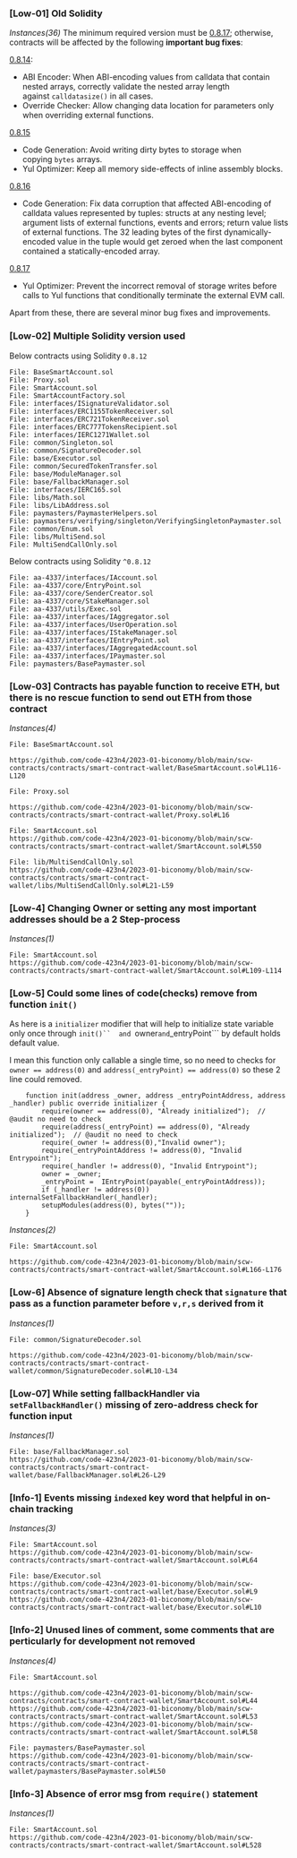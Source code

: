 
### [Low-01] Old Solidity
*Instances(36)*
The minimum required version must be [0.8.17](https://github.com/ethereum/solidity/releases/tag/v0.8.17); otherwise, contracts will be affected by the following **important bug fixes**:

[0.8.14](https://blog.soliditylang.org/2022/05/18/solidity-0.8.14-release-announcement/):

- ABI Encoder: When ABI-encoding values from calldata that contain nested arrays, correctly validate the nested array length against `calldatasize()` in all cases.
- Override Checker: Allow changing data location for parameters only when overriding external functions.

[0.8.15](https://blog.soliditylang.org/2022/06/15/solidity-0.8.15-release-announcement/)

- Code Generation: Avoid writing dirty bytes to storage when copying `bytes` arrays.
- Yul Optimizer: Keep all memory side-effects of inline assembly blocks.

[0.8.16](https://blog.soliditylang.org/2022/08/08/solidity-0.8.16-release-announcement/)

- Code Generation: Fix data corruption that affected ABI-encoding of calldata values represented by tuples: structs at any nesting level; argument lists of external functions, events and errors; return value lists of external functions. The 32 leading bytes of the first dynamically-encoded value in the tuple would get zeroed when the last component contained a statically-encoded array.

[0.8.17](https://blog.soliditylang.org/2022/09/08/solidity-0.8.17-release-announcement/)

- Yul Optimizer: Prevent the incorrect removal of storage writes before calls to Yul functions that conditionally terminate the external EVM call.

Apart from these, there are several minor bug fixes and improvements.

### [Low-02] Multiple Solidity version used

Below contracts using Solidity ```0.8.12```
```solidity 
File: BaseSmartAccount.sol
File: Proxy.sol
File: SmartAccount.sol
File: SmartAccountFactory.sol
File: interfaces/ISignatureValidator.sol
File: interfaces/ERC1155TokenReceiver.sol
File: interfaces/ERC721TokenReceiver.sol
File: interfaces/ERC777TokensRecipient.sol
File: interfaces/IERC1271Wallet.sol
File: common/Singleton.sol
File: common/SignatureDecoder.sol
File: base/Executor.sol
File: common/SecuredTokenTransfer.sol
File: base/ModuleManager.sol
File: base/FallbackManager.sol
File: interfaces/IERC165.sol
File: libs/Math.sol
File: libs/LibAddress.sol
File: paymasters/PaymasterHelpers.sol
File: paymasters/verifying/singleton/VerifyingSingletonPaymaster.sol
File: common/Enum.sol
File: libs/MultiSend.sol
File: MultiSendCallOnly.sol
```
Below contracts using Solidity ```^0.8.12```
```solidity 
File: aa-4337/interfaces/IAccount.sol
File: aa-4337/core/EntryPoint.sol
File: aa-4337/core/SenderCreator.sol
File: aa-4337/core/StakeManager.sol
File: aa-4337/utils/Exec.sol
File: aa-4337/interfaces/IAggregator.sol
File: aa-4337/interfaces/UserOperation.sol
File: aa-4337/interfaces/IStakeManager.sol
File: aa-4337/interfaces/IEntryPoint.sol
File: aa-4337/interfaces/IAggregatedAccount.sol
File: aa-4337/interfaces/IPaymaster.sol
File: paymasters/BasePaymaster.sol
```


### [Low-03] Contracts has payable function to receive ETH, but there is no rescue function to send out ETH from those contract

*Instances(4)*
```solidity
File: BaseSmartAccount.sol

https://github.com/code-423n4/2023-01-biconomy/blob/main/scw-contracts/contracts/smart-contract-wallet/BaseSmartAccount.sol#L116-L120
```
```solidity
File: Proxy.sol

https://github.com/code-423n4/2023-01-biconomy/blob/main/scw-contracts/contracts/smart-contract-wallet/Proxy.sol#L16
```
```solidity
File: SmartAccount.sol
https://github.com/code-423n4/2023-01-biconomy/blob/main/scw-contracts/contracts/smart-contract-wallet/SmartAccount.sol#L550
```
```solidity
File: lib/MultiSendCallOnly.sol
https://github.com/code-423n4/2023-01-biconomy/blob/main/scw-contracts/contracts/smart-contract-wallet/libs/MultiSendCallOnly.sol#L21-L59
```


### [Low-4] Changing Owner or setting any most important addresses should be a 2 Step-process
*Instances(1)*
```solidity
File: SmartAccount.sol
https://github.com/code-423n4/2023-01-biconomy/blob/main/scw-contracts/contracts/smart-contract-wallet/SmartAccount.sol#L109-L114
```

### [Low-5] Could some lines of code(checks) remove from function ```init()```
As here is a ```initializer``` modifier that will help to initialize state variable only once through ```init()`` 
and ```owner``` and ```_entryPoint``` by default holds default value.

I mean this function only callable a single time, so no need to checks for ```owner == address(0)``` and ```address(_entryPoint) == address(0)```
so these 2 line could removed.

```solidity
    function init(address _owner, address _entryPointAddress, address _handler) public override initializer { 
        require(owner == address(0), "Already initialized");  // @audit no need to check
        require(address(_entryPoint) == address(0), "Already initialized");  // @audit no need to check
        require(_owner != address(0),"Invalid owner");
        require(_entryPointAddress != address(0), "Invalid Entrypoint");
        require(_handler != address(0), "Invalid Entrypoint");
        owner = _owner;
        _entryPoint =  IEntryPoint(payable(_entryPointAddress));
        if (_handler != address(0)) internalSetFallbackHandler(_handler);
        setupModules(address(0), bytes(""));
    }
```
*Instances(2)*
```solidity
File: SmartAccount.sol

https://github.com/code-423n4/2023-01-biconomy/blob/main/scw-contracts/contracts/smart-contract-wallet/SmartAccount.sol#L166-L176
```

### [Low-6] Absence of signature length check that ```signature``` that pass as a function parameter before ```v,r,s``` derived from it
*Instances(1)*
```solidity
File: common/SignatureDecoder.sol

https://github.com/code-423n4/2023-01-biconomy/blob/main/scw-contracts/contracts/smart-contract-wallet/common/SignatureDecoder.sol#L10-L34
```

### [Low-07] While setting fallbackHandler via ```setFallbackHandler()``` missing of zero-address check for function input
*Instances(1)*
```solidity
File: base/FallbackManager.sol
https://github.com/code-423n4/2023-01-biconomy/blob/main/scw-contracts/contracts/smart-contract-wallet/base/FallbackManager.sol#L26-L29
```


### [Info-1] Events missing ```indexed``` key word that helpful in on-chain tracking
*Instances(3)*
```solidity
File: SmartAccount.sol
https://github.com/code-423n4/2023-01-biconomy/blob/main/scw-contracts/contracts/smart-contract-wallet/SmartAccount.sol#L64
```
```solidity
File: base/Executor.sol
https://github.com/code-423n4/2023-01-biconomy/blob/main/scw-contracts/contracts/smart-contract-wallet/base/Executor.sol#L9
https://github.com/code-423n4/2023-01-biconomy/blob/main/scw-contracts/contracts/smart-contract-wallet/base/Executor.sol#L10
```


### [Info-2] Unused lines of comment, some comments that are perticularly for development not removed
*Instances(4)*
```solidity
File: SmartAccount.sol

https://github.com/code-423n4/2023-01-biconomy/blob/main/scw-contracts/contracts/smart-contract-wallet/SmartAccount.sol#L44
https://github.com/code-423n4/2023-01-biconomy/blob/main/scw-contracts/contracts/smart-contract-wallet/SmartAccount.sol#L53
https://github.com/code-423n4/2023-01-biconomy/blob/main/scw-contracts/contracts/smart-contract-wallet/SmartAccount.sol#L58
```
```solidity
File: paymasters/BasePaymaster.sol
https://github.com/code-423n4/2023-01-biconomy/blob/main/scw-contracts/contracts/smart-contract-wallet/paymasters/BasePaymaster.sol#L50
```


### [Info-3] Absence of error msg from ```require()``` statement
*Instances(1)*
```solidity
File: SmartAccount.sol
https://github.com/code-423n4/2023-01-biconomy/blob/main/scw-contracts/contracts/smart-contract-wallet/SmartAccount.sol#L528
```